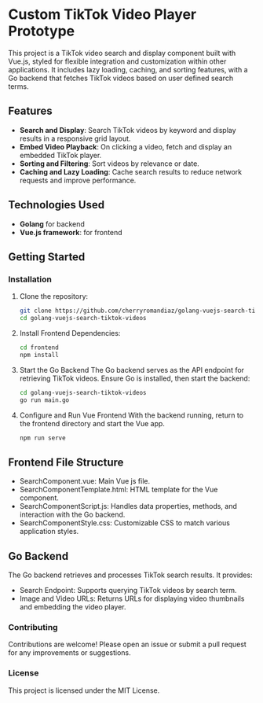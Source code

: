 # Custom TikTok Video Player Prototype

This project is a TikTok video search and display component built with Vue.js, styled for flexible integration and customization within other applications. It includes lazy loading, caching, and sorting features, with a Go backend that fetches TikTok videos based on user defined search terms.

## Features

- **Search and Display**: Search TikTok videos by keyword and display results in a responsive grid layout.
- **Embed Video Playback**: On clicking a video, fetch and display an embedded TikTok player.
- **Sorting and Filtering**: Sort videos by relevance or date.
- **Caching and Lazy Loading**: Cache search results to reduce network requests and improve performance.


## Technologies Used

- **Golang** for backend
- **Vue.js framework**: for frontend

## Getting Started

### Installation

1. Clone the repository:
   ```bash
   git clone https://github.com/cherryromandiaz/golang-vuejs-search-tiktok-videos.git
   cd golang-vuejs-search-tiktok-videos

2. Install Frontend Dependencies:
   ```bash
   cd frontend
   npm install
   
3. Start the Go Backend
   The Go backend serves as the API endpoint for retrieving TikTok videos. Ensure Go is installed, then start the backend:
   ```bash
   cd golang-vuejs-search-tiktok-videos
   go run main.go

4. Configure and Run Vue Frontend
   With the backend running, return to the frontend directory and start the Vue app.
   ```bash
   npm run serve

## Frontend File Structure
- SearchComponent.vue: Main Vue js file.
- SearchComponentTemplate.html: HTML template for the Vue component.
- SearchComponentScript.js: Handles data properties, methods, and interaction with the Go backend.
- SearchComponentStyle.css: Customizable CSS to match various application styles.

## Go Backend
  The Go backend retrieves and processes TikTok search results. It provides:

- Search Endpoint: Supports querying TikTok videos by search term.
- Image and Video URLs: Returns URLs for displaying video thumbnails and embedding the video player.
  
### Contributing
Contributions are welcome! Please open an issue or submit a pull request for any improvements or suggestions.

### License
This project is licensed under the MIT License.
